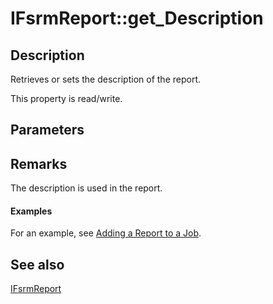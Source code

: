 # IFsrmReport::get_Description

## Description

Retrieves or sets the description of the report.

This property is read/write.

## Parameters

## Remarks

The description is used in the report.

#### Examples

For an example, see
[Adding a Report to a Job](https://learn.microsoft.com/previous-versions/windows/desktop/fsrm/adding-a-report-to-a-job).

## See also

[IFsrmReport](https://learn.microsoft.com/previous-versions/windows/desktop/api/fsrmreports/nn-fsrmreports-ifsrmreport)